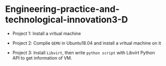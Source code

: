 # Engineering-practice-and-technological-innovation3-D

  - Project 1: Install a vritual machine
  
  - Project 2: Complie `QEMU` in Ubuntu18.04 and install a vritual machine on it
  
  - Project 3: Install `Libvirt`, then write `python script` with Libvirt Python API to get information of VM.
